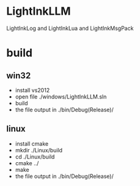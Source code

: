 # LightInkLLM
LightInkLog and LightInkLua and LightInkMsgPack


# build


## win32

* install vs2012
* open file ./windows/LightInkLLM.sln
* build
* the file output in ./bin/Debug(Release)/

## linux

* install cmake
* mkdir ./Linux/build
* cd ./Linux/build
* cmake ../
* make
* the file output in ./bin/Debug(Release)/
